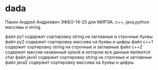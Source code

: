 # dada
Пакин Андрей Андреевич ЭФБО-14-25
для МИРЭА. c++, java,python массивы и string


файл py1 содержит сортировку string на заглавные и строчные буквы
файл py2 содержит сортировку массива на буквы и цифры
файл c++1 содержит сортировку string на строчные и заглавные
файл c++2 содержит массив названный spisok в котором все данные являются char
файл java1 содержит сортировку string на строчные и заглавные
файл java2 содержит сортировку массива на буквы и цифры
